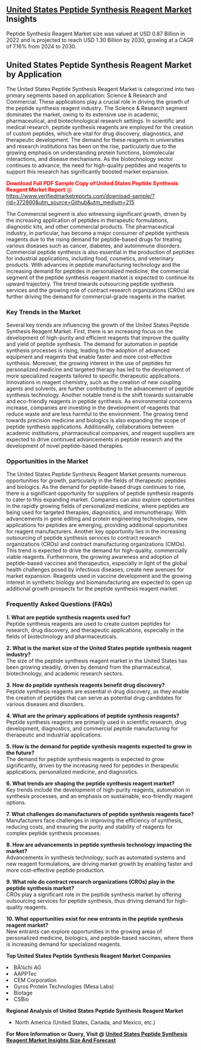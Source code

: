 <h2><a href="https://www.verifiedmarketreports.com/download-sample/?rid=372860&amp;utm_source=Github&amp;utm_medium=215" target="_blank">United States Peptide Synthesis Reagent Market</a> Insights</h2><p>Peptide Synthesis Reagent Market size was valued at USD 0.87 Billion in 2022 and is projected to reach USD 1.30 Billion by 2030, growing at a CAGR of 7.16% from 2024 to 2030.</p><p> <h2>United States Peptide Synthesis Reagent Market by Application</h2> <p>The United States Peptide Synthesis Reagent Market is categorized into two primary segments based on application: Science & Research and Commercial. These applications play a crucial role in driving the growth of the peptide synthesis reagent industry. The Science & Research segment dominates the market, owing to its extensive use in academic, pharmaceutical, and biotechnological research settings. In scientific and medical research, peptide synthesis reagents are employed for the creation of custom peptides, which are vital for drug discovery, diagnostics, and therapeutic development. The demand for these reagents in universities and research institutions has been on the rise, particularly due to the growing emphasis on understanding protein functions, biomolecular interactions, and disease mechanisms. As the biotechnology sector continues to advance, the need for high-quality peptides and reagents to support this research has significantly boosted market expansion. <p><span class=""><span style="color: #ff0000;"><strong>Download Full PDF Sample Copy of United States Peptide Synthesis Reagent Market Report</strong> @ </span><a href="https://www.verifiedmarketreports.com/download-sample/?rid=372860&amp;utm_source=Github&amp;utm_medium=215" target="_blank">https://www.verifiedmarketreports.com/download-sample/?rid=372860&amp;utm_source=Github&amp;utm_medium=215</a></span></p></p> <p>The Commercial segment is also witnessing significant growth, driven by the increasing application of peptides in therapeutic formulations, diagnostic kits, and other commercial products. The pharmaceutical industry, in particular, has become a major consumer of peptide synthesis reagents due to the rising demand for peptide-based drugs for treating various diseases such as cancer, diabetes, and autoimmune disorders. Commercial peptide synthesis is also essential in the production of peptides for industrial applications, including food, cosmetics, and veterinary products. With advances in peptide manufacturing technology and the increasing demand for peptides in personalized medicine, the commercial segment of the peptide synthesis reagent market is expected to continue its upward trajectory. The trend towards outsourcing peptide synthesis services and the growing role of contract research organizations (CROs) are further driving the demand for commercial-grade reagents in the market.</p> <h3>Key Trends in the Market</h3> <p>Several key trends are influencing the growth of the United States Peptide Synthesis Reagent Market. First, there is an increasing focus on the development of high-purity and efficient reagents that improve the quality and yield of peptide synthesis. The demand for automation in peptide synthesis processes is rising, leading to the adoption of advanced equipment and reagents that enable faster and more cost-effective synthesis. Moreover, the growing interest in the use of peptides for personalized medicine and targeted therapy has led to the development of more specialized reagents tailored to specific therapeutic applications. Innovations in reagent chemistry, such as the creation of new coupling agents and solvents, are further contributing to the advancement of peptide synthesis technology. Another notable trend is the shift towards sustainable and eco-friendly reagents in peptide synthesis. As environmental concerns increase, companies are investing in the development of reagents that reduce waste and are less harmful to the environment. The growing trend towards precision medicine and biologics is also expanding the scope of peptide synthesis applications. Additionally, collaborations between academic institutions, pharmaceutical companies, and reagent suppliers are expected to drive continued advancements in peptide research and the development of novel peptide-based therapies.</p> <h3>Opportunities in the Market</h3> <p>The United States Peptide Synthesis Reagent Market presents numerous opportunities for growth, particularly in the fields of therapeutic peptides and biologics. As the demand for peptide-based drugs continues to rise, there is a significant opportunity for suppliers of peptide synthesis reagents to cater to this expanding market. Companies can also explore opportunities in the rapidly growing fields of personalized medicine, where peptides are being used for targeted therapies, diagnostics, and immunotherapy. With advancements in gene editing and protein engineering technologies, new applications for peptides are emerging, providing additional opportunities for reagent manufacturers. Another key opportunity lies in the increasing outsourcing of peptide synthesis services to contract research organizations (CROs) and contract manufacturing organizations (CMOs). This trend is expected to drive the demand for high-quality, commercially viable reagents. Furthermore, the growing awareness and adoption of peptide-based vaccines and therapeutics, especially in light of the global health challenges posed by infectious diseases, create new avenues for market expansion. Reagents used in vaccine development and the growing interest in synthetic biology and biomanufacturing are expected to open up additional growth prospects for the peptide synthesis reagent market.</p> <h3>Frequently Asked Questions (FAQs)</h3> <p><strong>1. What are peptide synthesis reagents used for?</strong><br>Peptide synthesis reagents are used to create custom peptides for research, drug discovery, and therapeutic applications, especially in the fields of biotechnology and pharmaceuticals.</p> <p><strong>2. What is the market size of the United States peptide synthesis reagent industry?</strong><br>The size of the peptide synthesis reagent market in the United States has been growing steadily, driven by demand from the pharmaceutical, biotechnology, and academic research sectors.</p> <p><strong>3. How do peptide synthesis reagents benefit drug discovery?</strong><br>Peptide synthesis reagents are essential in drug discovery, as they enable the creation of peptides that can serve as potential drug candidates for various diseases and disorders.</p> <p><strong>4. What are the primary applications of peptide synthesis reagents?</strong><br>Peptide synthesis reagents are primarily used in scientific research, drug development, diagnostics, and commercial peptide manufacturing for therapeutic and industrial applications.</p> <p><strong>5. How is the demand for peptide synthesis reagents expected to grow in the future?</strong><br>The demand for peptide synthesis reagents is expected to grow significantly, driven by the increasing need for peptides in therapeutic applications, personalized medicine, and diagnostics.</p> <p><strong>6. What trends are shaping the peptide synthesis reagent market?</strong><br>Key trends include the development of high-purity reagents, automation in synthesis processes, and an emphasis on sustainable, eco-friendly reagent options.</p> <p><strong>7. What challenges do manufacturers of peptide synthesis reagents face?</strong><br>Manufacturers face challenges in improving the efficiency of synthesis, reducing costs, and ensuring the purity and stability of reagents for complex peptide synthesis processes.</p> <p><strong>8. How are advancements in peptide synthesis technology impacting the market?</strong><br>Advancements in synthesis technology, such as automated systems and new reagent formulations, are driving market growth by enabling faster and more cost-effective peptide production.</p> <p><strong>9. What role do contract research organizations (CROs) play in the peptide synthesis market?</strong><br>CROs play a significant role in the peptide synthesis market by offering outsourcing services for peptide synthesis, thus driving demand for high-quality reagents.</p> <p><strong>10. What opportunities exist for new entrants in the peptide synthesis reagent market?</strong><br>New entrants can explore opportunities in the growing areas of personalized medicine, biologics, and peptide-based vaccines, where there is increasing demand for specialized reagents.</p> </p><p><strong>Top United States Peptide Synthesis Reagent Market Companies</strong></p><div data-test-id=""><p><li>BÃ¼chi AG</li><li> AAPPTec</li><li> CEM Corporation</li><li> Gyros Protein Technologies (Mesa Labs)</li><li> Biotage</li><li> CSBio</li></p><div><strong>Regional Analysis of&nbsp;United States Peptide Synthesis Reagent Market</strong></div><ul><li dir="ltr"><p dir="ltr">North America&nbsp;(United States, Canada, and Mexico, etc.)</p></li></ul><p><strong>For More Information or Query, Visit @&nbsp;</strong><strong><a href="https://www.verifiedmarketreports.com/product/peptide-synthesis-reagent-market/?utm_source=Github&amp;utm_medium=215" target="_blank">United States Peptide Synthesis Reagent Market Insights Size And Forecast</a></strong></p></div>
